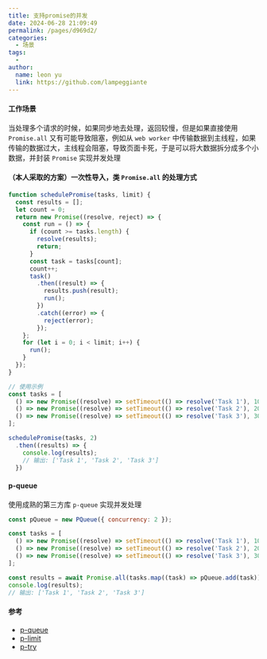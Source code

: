```yaml
---
title: 支持promise的并发
date: 2024-06-28 21:09:49
permalink: /pages/d969d2/
categories:
  - 场景
tags:
  - 
author: 
  name: leon yu
  link: https://github.com/lampeggiante
---
```


#### 工作场景

当处理多个请求的时候，如果同步地去处理，返回较慢，但是如果直接使用 `Promise.all` 又有可能导致阻塞，例如从 `web worker` 中传输数据到主线程，如果传输的数据过大，主线程会阻塞，导致页面卡死，于是可以将大数据拆分成多个小数据，并封装 `Promise` 实现并发处理

#### （本人采取的方案）一次性导入，类 `Promise.all` 的处理方式

```js
function schedulePromise(tasks, limit) {
  const results = [];
  let count = 0;
  return new Promise((resolve, reject) => {
    const run = () => {
      if (count >= tasks.length) {
        resolve(results);
        return;
      }
      const task = tasks[count];
      count++;
      task()
        .then((result) => {
          results.push(result);
          run();
        })
        .catch((error) => {
          reject(error);
        });
    };
    for (let i = 0; i < limit; i++) {
      run();
    }
  });
}

// 使用示例
const tasks = [
  () => new Promise((resolve) => setTimeout(() => resolve('Task 1'), 1000)),
  () => new Promise((resolve) => setTimeout(() => resolve('Task 2'), 2000)),
  () => new Promise((resolve) => setTimeout(() => resolve('Task 3'), 3000)),
];

schedulePromise(tasks, 2)
  .then((results) => {
    console.log(results);
    // 输出: ['Task 1', 'Task 2', 'Task 3']
  })
```

#### p-queue

使用成熟的第三方库 `p-queue` 实现并发处理

```js
const pQueue = new PQueue({ concurrency: 2 });

const tasks = [
  () => new Promise((resolve) => setTimeout(() => resolve('Task 1'), 1000)),
  () => new Promise((resolve) => setTimeout(() => resolve('Task 2'), 2000)),
  () => new Promise((resolve) => setTimeout(() => resolve('Task 3'), 3000)),
];

const results = await Promise.all(tasks.map((task) => pQueue.add(task)));
console.log(results);
// 输出: ['Task 1', 'Task 2', 'Task 3']
```

#### 参考

- [p-queue](https://github.com/sindresorhus/p-queue)
- [p-limit](https://github.com/sindresorhus/p-limit)
- [p-try](https://github.com/sindresorhus/p-try)
